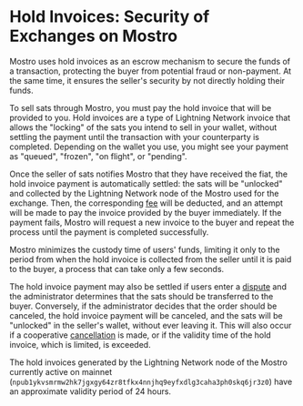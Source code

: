 # Hold Invoices: Security of Exchanges on Mostro

Mostro uses hold invoices as an escrow mechanism to secure the funds of a transaction, protecting the buyer from potential fraud or non-payment. At the same time, it ensures the seller's security by not directly holding their funds.

To sell sats through Mostro, you must pay the hold invoice that will be provided to you. Hold invoices are a type of Lightning Network invoice that allows the "locking" of the sats you intend to sell in your wallet, without settling the payment until the transaction with your counterparty is completed. Depending on the wallet you use, you might see your payment as "queued", "frozen", "on flight", or "pending".

Once the seller of sats notifies Mostro that they have received the fiat, the hold invoice payment is automatically settled: the sats will be "unlocked" and collected by the Lightning Network node of the Mostro used for the exchange. Then, the corresponding [fee](./fees-and-limits.md) will be deducted, and an attempt will be made to pay the invoice provided by the buyer immediately. If the payment fails, Mostro will request a new invoice to the buyer and repeat the process until the payment is completed successfully.

Mostro minimizes the custody time of users' funds, limiting it only to the period from when the hold invoice is collected from the seller until it is paid to the buyer, a process that can take only a few seconds.

The hold invoice payment may also be settled if users enter a [dispute](./disputes.md) and the administrator determines that the sats should be transferred to the buyer. Conversely, if the administrator decides that the order should be canceled, the hold invoice payment will be canceled, and the sats will be "unlocked" in the seller's wallet, without ever leaving it. This will also occur if a cooperative [cancellation](./cancelling-an-order.md) is made, or if the validity time of the hold invoice, which is limited, is exceeded.

The hold invoices generated by the Lightning Network node of the Mostro currently active on mainnet (`npub1ykvsmrmw2hk7jgxgy64zr8tfkx4nnjhq9eyfxdlg3caha3ph0skq6jr3z0`) have an approximate validity period of 24 hours.
